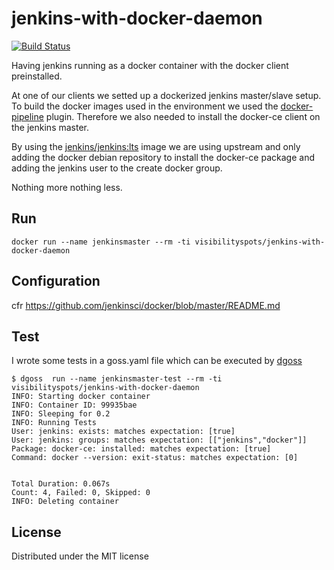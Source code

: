 # jenkins-with-docker-daemon

[![Build Status](https://travis-ci.org/visibilityspots/dockerfile-jenkins-with-docker-daemon.svg?branch=master)](https://travis-ci.org/visibilityspots/dockerfile-jenkins-with-docker-daemon)

Having jenkins running as a docker container with the docker client preinstalled.

At one of our clients we setted up a dockerized jenkins master/slave setup. To build the docker images used in the environment we used the [docker-pipeline](https://plugins.jenkins.io/docker-workflow) plugin. Therefore we also needed to install the docker-ce client on the jenkins master.

By using the [jenkins/jenkins:lts](https://hub.docker.com/r/jenkins/jenkins/) image we are using upstream and only adding the docker debian repository to install the docker-ce package and adding the jenkins user to the create docker group. 

Nothing more nothing less.

## Run

```docker run --name jenkinsmaster --rm -ti visibilityspots/jenkins-with-docker-daemon```

## Configuration

cfr https://github.com/jenkinsci/docker/blob/master/README.md


## Test

I wrote some tests in a goss.yaml file which can be executed by [dgoss](https://github.com/aelsabbahy/goss/tree/master/extras/dgoss)

```
$ dgoss  run --name jenkinsmaster-test --rm -ti visibilityspots/jenkins-with-docker-daemon
INFO: Starting docker container
INFO: Container ID: 99935bae
INFO: Sleeping for 0.2
INFO: Running Tests
User: jenkins: exists: matches expectation: [true]
User: jenkins: groups: matches expectation: [["jenkins","docker"]]
Package: docker-ce: installed: matches expectation: [true]
Command: docker --version: exit-status: matches expectation: [0]


Total Duration: 0.067s
Count: 4, Failed: 0, Skipped: 0
INFO: Deleting container

```

## License
Distributed under the MIT license
